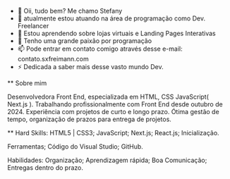 - 👋 Oii, tudo bem?
  Me chamo Stefany
- 👀 atualmente estou atuando na área de programação como Dev. Freelancer
- 🌱 Estou aprendendo sobre lojas virtuais e Landing Pages Interativas
- 💞️ Tenho uma grande paixão por programação
- 📫 Pode entrar em contato comigo através desse e-mail: contato.sxfreimann.com
- ⚡ Dedicada a saber mais desse vasto mundo Dev.

** Sobre mim

Desenvolvedora Front End, especializada em HTML, CSS JavaScript( Next.js ). Trabalhando profissionalmente com Front End desde outubro de 2024. Experiência com projetos de curto e longo prazo. Ótima gestão de tempo, organização de prazos para entrega de projetos.

** Hard Skills:
HTML5 | CSS3;
JavaScript;
Next.js;
React.js;
Inicialização.

Ferramentas;
Código do Visual Studio;
GitHub.

Habilidades:
Organização;
Aprendizagem rápida;
Boa Comunicação;
Entregas dentro do prazo.

<!---
judyjade/judyjade is a ✨ special ✨ repository because its `README.md` (this file) appears on your GitHub profile.
You can click the Preview link to take a look at your changes.
--->
